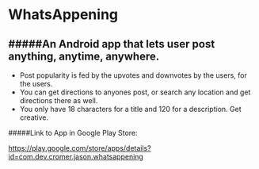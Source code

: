# WhatsAppening

#####An Android app that lets user post anything, anytime, anywhere. 
----------------------------------------------------------------------------------------------------------------------------------
* Post popularity is fed by the upvotes and downvotes by the users, for the users.
* You can get directions to anyones post, or search any location and get directions there as well.
* You only have 18 characters for a title and 120 for a description. Get creative.

#####Link to App in Google Play Store:

https://play.google.com/store/apps/details?id=com.dev.cromer.jason.whatsappening